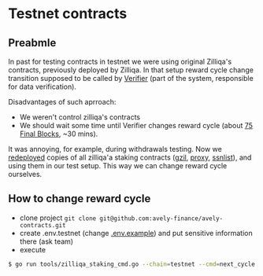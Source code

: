 # Testnet contracts

## Preabmle

In past for testing contracts in testnet we were using original Zilliqa's contracts, previously deployed by Zilliqa.
In that setup reward cycle change transition supposed to be called by [Verifier](https://dev.zilliqa.com/docs/staking/phase1/staking-phase1-overview/) (part of the system, responsible for data verification).

Disadvantages of such aprroach:

* We weren't control zilliqa's contracts
* We should wait some time until Verifier changes reward cycle (about [75 Final Blocks](https://dev.zilliqa.com/docs/staking/phase1/staking-general-information/#testnet), ~30 mins).

It was annoying, for example, during withdrawals testing.
Now we [redeployed](https://github.com/avely-finance/avely-contracts/blob/main/docs/tools.md#deploy-zilliqa-staking-contracts) copies of all zilliqa'a staking contracts ([gzil](https://github.com/Zilliqa/staking-contract/blob/main/contracts/gzil.scilla),
[proxy](https://github.com/Zilliqa/staking-contract/blob/main/contracts/proxy.scilla),
[ssnlist](https://github.com/Zilliqa/staking-contract/blob/main/contracts/ssnlist.scilla)), and using them in our test setup.
This way we can change reward cycle ourselves.

## How to change reward cycle

* clone project `git clone git@github.com:avely-finance/avely-contracts.git`
* create .env.testnet (change [.env.example](https://github.com/avely-finance/avely-contracts/blob/main/.env.example)) and put sensitive information there (ask team)
* execute
```sh
$ go run tools/zilliqa_staking_cmd.go --chain=testnet --cmd=next_cycle
```

